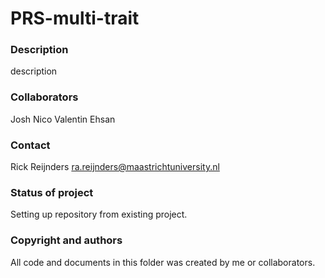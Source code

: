 # PRS-multi-trait


### Description
description


### Collaborators
Josh
Nico
Valentin
Ehsan


### Contact
Rick Reijnders ra.reijnders@maastrichtuniversity.nl


### Status of project
Setting up repository from existing project.


### Copyright and authors
All code and documents in this folder was created by me or collaborators.
